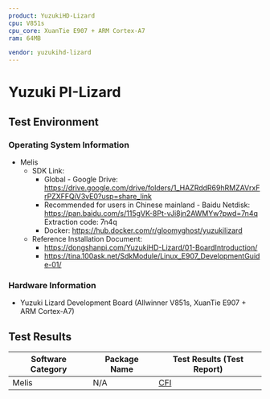 ```yaml
---
product: YuzukiHD-Lizard
cpu: V851s
cpu_core: XuanTie E907 + ARM Cortex-A7
ram: 64MB

vendor: yuzukihd-lizard
---
```


# Yuzuki PI-Lizard

## Test Environment

### Operating System Information

- Melis
    - SDK Link:
        - Global - Google Drive: https://drive.google.com/drive/folders/1_HAZRddR69hRMZAVrxFrPZXFFQiV3vE0?usp=share_link
        - Recommended for users in Chinese mainland - Baidu Netdisk: https://pan.baidu.com/s/115gVK-8Pt-vJi8jn2AWMYw?pwd=7n4q Extraction code: 7n4q
        - Docker: https://hub.docker.com/r/gloomyghost/yuzukilizard
    - Reference Installation Document:
        - https://dongshanpi.com/YuzukiHD-Lizard/01-BoardIntroduction/
        - https://tina.100ask.net/SdkModule/Linux_E907_DevelopmentGuide-01/

### Hardware Information

- Yuzuki Lizard Development Board (Allwinner V851s, XuanTie E907 + ARM Cortex-A7)

## Test Results

| Software Category | Package Name | Test Results (Test Report) |
| ----------------- | ------------ | -------------------------- |
| Melis             | N/A          | [CFI][Melis]               |

[Melis]: ./Melis/README.md
